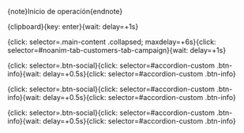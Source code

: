 ﻿{note}Inicio de operación﻿﻿{endnote}

﻿﻿{clipboard}﻿﻿{key: enter}﻿﻿{wait: delay=+1s}

﻿﻿{click: selector=.main-content .collapsed; maxdelay=+6s}﻿﻿{click: selector=#noanim-tab-customers-tab-campaign}﻿﻿{wait: delay=+1s}

﻿﻿{click: selector=.btn-social}﻿﻿{click: selector=#accordion-custom .btn-info}﻿﻿{wait: delay=+0.5s}﻿﻿{click: selector=#accordion-custom .btn-info}

﻿﻿{click: selector=.btn-social}﻿﻿{click: selector=#accordion-custom .btn-info}﻿﻿{wait: delay=+0.5s}﻿﻿{click: selector=#accordion-custom .btn-info}

﻿﻿{click: selector=.btn-social}﻿﻿{click: selector=#accordion-custom .btn-info}﻿﻿{wait: delay=+0.5s}﻿﻿{click: selector=#accordion-custom .btn-info}